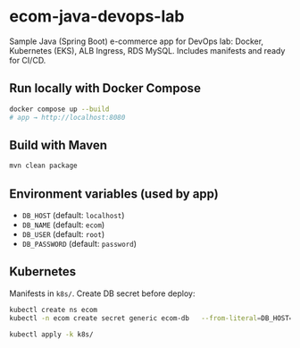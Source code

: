 # ecom-java-devops-lab

Sample Java (Spring Boot) e-commerce app for DevOps lab: Docker, Kubernetes (EKS), ALB Ingress, RDS MySQL. Includes manifests and ready for CI/CD.

## Run locally with Docker Compose
```bash
docker compose up --build
# app → http://localhost:8080
```

## Build with Maven
```bash
mvn clean package
```

## Environment variables (used by app)
- `DB_HOST` (default: `localhost`)
- `DB_NAME` (default: `ecom`)
- `DB_USER` (default: `root`)
- `DB_PASSWORD` (default: `password`)

## Kubernetes
Manifests in `k8s/`. Create DB secret before deploy:
```bash
kubectl create ns ecom
kubectl -n ecom create secret generic ecom-db   --from-literal=DB_HOST=<rds-endpoint>   --from-literal=DB_NAME=ecom   --from-literal=DB_USER=<db-user>   --from-literal=DB_PASSWORD=<db-pass>

kubectl apply -k k8s/
```
